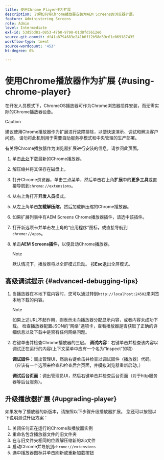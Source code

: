 ```yaml
---
title: 使用Chrome Player作为扩展
description: 了解如何将Chrome播放器安装为AEM Screens的浏览器扩展。
feature: Administering Screens
role: Admin
level: Intermediate
exl-id: 53d5bd81-0853-47b0-9798-01d8fd5612e6
source-git-commit: df41a8794683e241b6f12b58d39c01e069187435
workflow-type: tm+mt
source-wordcount: '453'
ht-degree: 0%

---
```


# 使用Chrome播放器作为扩展 {#using-chrome-player}

在开发人员模式下，ChromeOS播放器可作为Chrome浏览器插件安装，而无需实际的Chrome播放器设备。

>[!CAUTION]
>
> 建议使用Chrome播放器作为扩展进行故障排除，以便快速演示、调试和解决客户问题。 请勿将此机制用于需要自助服务亭模式和中央管理的生产部署。

有关将Chrome播放器作为浏览器扩展进行安装的信息，请参阅此页面。

1. 单击[此处](https://download.macromedia.com/screens/)下载最新的Chrome播放器。

1. 解压缩并将其保存在磁盘上。

1. 打开Chrome浏览器，单击三点菜单，然后单击右上角&#x200B;**扩展**&#x200B;中的&#x200B;**更多工具**&#x200B;或直接导航到`chrome://extensions`。

1. 从右上角打开&#x200B;**开发人员**&#x200B;模式。

1. 从左上角单击&#x200B;**加载解压缩**，然后加载解压缩的Chrome播放器。

1. 如果扩展列表中有AEM Screens Chrome播放器插件，请选中该插件。

1. 打开新选项卡并单击左上角的“应用程序”图标，或直接导航到`chrome://apps`。

1. 单击&#x200B;**AEM Screens插件**，以便启动Chrome播放器。

   >[!NOTE]
   >
   > 默认情况下，播放器将以全屏模式启动。 按&#x200B;**Esc**&#x200B;退出全屏模式。


## 高级调试提示 {#advanced-debugging-tips}

1. 当播放器在本地下载内容时，您可以通过转到`http://localhost:24502`来浏览本地下载的内容。

   >[!NOTE]
   >
   > 如果上述URL不起作用，则表示未向播放器分配显示内容，或者内容未成功下载。 检查播放器配置JSON的“网络”选项卡，查看播放器是否获取了正确的详细信息以及下载中是否有任何网络问题。

1. 右键单击并检查Chrome播放器的三层。
   **调试内容**：右键单击并检查该内容以调试正在运行的内容(上下文菜单中应有一个名为“Inspect”的项)

   **调试固件**：调出管理UI，然后右键单击并检查以调试固件（播放器）代码。 （应该有一个选项来检查和检查后台页面，并模拟浏览器重新启动。）

   **调试后台页面**：调出管理员UI，然后右键单击并检查后台页面（对于http服务器等后台服务）。

## 升级播放器扩展 {#upgrading-player}

如果发布了播放器的新版本，请按照以下步骤升级播放器扩展。 您还可以按照以下说明测试升级方案：

1. 关闭任何正在运行的Chrome和播放器实例
1. 重命名包含播放器文件的旧文件夹
1. 在与旧文件夹相同的位置解压缩新的zip文件
1. 启动Chrome并导航到`chrome://extensions`
1. 选中播放器图标并单击刷新或重新加载按钮
